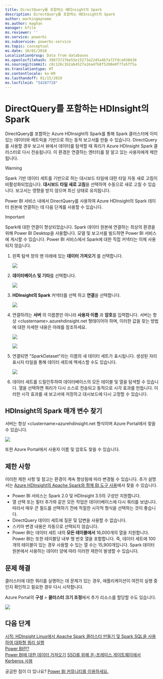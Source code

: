 ```yaml
---
title: DirectQuery를 포함하는 HDInsight의 Spark
description: DirectQuery를 포함하는 HDInsight의 Spark
author: markingmyname
ms.author: maghan
manager: kfile
ms.reviewer: ''
ms.service: powerbi
ms.subservice: powerbi-service
ms.topic: conceptual
ms.date: 10/01/2018
LocalizationGroup: Data from databases
ms.openlocfilehash: 398737276e55e15273a2245a4b7a72fdca938438
ms.sourcegitcommit: c8c126c1b2ab4527a16a4fb8f5208e0f7fa5ff5a
ms.translationtype: HT
ms.contentlocale: ko-KR
ms.lasthandoff: 01/15/2019
ms.locfileid: "54287718"
---
```

# <a name="spark-on-hdinsight-with-directquery"></a>DirectQuery를 포함하는 HDInsight의 Spark

DirectQuery를 포함하는 Azure HDInsight의 Spark를 통해 Spark 클러스터에 이미 있는 데이터와 메트릭을 기반으로 하는 동적 보고서를 만들 수 있습니다. DirectQuery를 사용할 경우 보고서 뷰에서 데이터를 탐색할 때 쿼리가 Azure HDInsight Spark 클러스터로 다시 전송됩니다. 이 환경은 연결하는 엔터티를 잘 알고 있는 사용자에게 제안됩니다.

> [!WARNING]
> Spark 기반 데이터 세트를 기반으로 하는 대시보드 타일에 대한 타일 자동 새로 고침이 비활성화되었습니다. **대시보드 타일 새로 고침**을 선택하여 수동으로 새로 고칠 수 있습니다. 보고서는 영향을 받지 않으며 최신 상태로 유지됩니다. 

Power BI 서비스 내에서 DirectQuery를 사용하여 Azure HDInsight의 Spark 데이터 원본에 연결하는 데 다음 단계를 사용할 수 있습니다.

> [!Important]
> Spark에 대한 연결이 향상되었습니다.  Spark 데이터 원본에 연결하는 최상의 환경을 위해 Power BI Desktop을 사용합니다.  모델 및 보고서를 빌드하면 Power BI 서비스에 게시할 수 있습니다.  Power BI 서비스에서 Spark에 대한 직접 커넥터는 이제 사용되지 않습니다.

1. 왼쪽 탐색 창의 맨 아래에 있는 **데이터 가져오기** 를 선택합니다.

     ![](media/spark-on-hdinsight-with-direct-connect/spark-getdata.png)
2. **데이터베이스 및 기타**를 선택합니다.

     ![](media/spark-on-hdinsight-with-direct-connect/spark-getdata-databases.png)
3. **HDInsight의 Spark** 커넥터를 선택 하고 **연결**을 선택합니다.

     ![](media/spark-on-hdinsight-with-direct-connect/spark-getdata-databases-connect.png)
4. 연결하려는 **서버** 의 이름뿐만 아니라 **사용자 이름** 과 **암호**를 입력합니다. 서버는 항상 \<clustername\>.azurehdinsight.net 형태이어야 하며, 이러한 값을 찾는 방법에 대한 자세한 내용은 아래를 참조하세요.

     ![](media/spark-on-hdinsight-with-direct-connect/spark-server-name.png)

     ![](media/spark-on-hdinsight-with-direct-connect/spark-username.png)
5. 연결되면 "SparkDataset"라는 이름의 새 데이터 세트가 표시됩니다. 생성된 자리 표시자 타일을 통해 데이터 세트에 액세스할 수도 있습니다.

     ![](media/spark-on-hdinsight-with-direct-connect/spark-dataset.png)
6. 데이터 세트를 드릴인투하여 데이터베이스의 모든 테이블 및 열을 탐색할 수 있습니다. 열을 선택하면 쿼리가 다시 소스로 전송되고 동적으로 시각 효과를 만듭니다. 이러한 시각 효과를 새 보고서에 저장하고 대시보드에 다시 고정할 수 있습니다.

## <a name="finding-your-spark-on-hdinsight-parameters"></a>HDInsight의 Spark 매개 변수 찾기

서버는 항상 \<clustername\>azurehdinsight.net 형식이며 Azure Portal에서 찾을 수 있습니다.

![](media/spark-on-hdinsight-with-direct-connect/spark-server-name-parameter.png)

또한 Azure Portal에서 사용자 이름 및 암호도 찾을 수 있습니다.

## <a name="limitations"></a>제한 사항

이러한 제한 사항 및 참고는 환경이 계속 향상됨에 따라 변경될 수 있습니다. 추가 설명서는 [Azure HDInsight의 Apache Spark와 함께 BI 도구 사용](/azure/hdinsight/spark/apache-spark-use-bi-tools/)에서 찾을 수 있습니다.

* Power BI 서비스는 Spark 2.0 및 HDInsight 3.5의 구성만 지원합니다.
* 열 선택 또는 필터 추가와 같은 모든 작업은 데이터베이스에 다시 쿼리를 보냅니다. 따라서 매우 큰 필드를 선택하기 전에 적절한 시각적 형식을 선택하는 것이 좋습니다.
* DirectQuery 데이터 세트에 질문 및 답변을 사용할 수 없습니다.
* 스키마 변경 내용은 자동으로 선택되지 않습니다.
* Power BI는 데이터 세트 내의 **모든 테이블에서** 16,000개의 열을 지원합니다. Power BI는 또한 테이블당 내부 행 번호 열을 포함합니다. 즉, 데이터 세트에 100개의 테이블이 있는 경우 사용할 수 있는 열 수는 15,900개입니다. Spark 데이터 원본에서 사용하는 데이터 양에 따라 이러한 제한이 발생할 수 있습니다.

## <a name="troubleshooting"></a>문제 해결

클러스터에 대한 쿼리를 실행하는 데 문제가 있는 경우, 애플리케이션이 여전히 실행 중인지 확인하고 필요한 경우 다시 시작합니다.

Azure Portal의 **구성** > **클러스터 크기 조정**에서 추가 리소스를 할당할 수도 있습니다.

![](media/spark-on-hdinsight-with-direct-connect/spark-scale.png)

## <a name="next-steps"></a>다음 단계

[시작: HDInsight Linux에서 Apache Spark 클러스터 만들기 및 Spark SQL을 사용하여 대화형 쿼리 실행](/azure/hdinsight/spark/apache-spark-jupyter-spark-sql/)  
[Power BI란?](power-bi-overview.md)  
[Power BI에 대한 데이터 가져오기](service-get-data.md)
[SSO를 위해 온-프레미스 게이트웨이에서 Kerberos 사용](service-gateway-sso-kerberos.md)

궁금한 점이 더 있나요? [Power BI 커뮤니티를 이용하세요.](http://community.powerbi.com/)